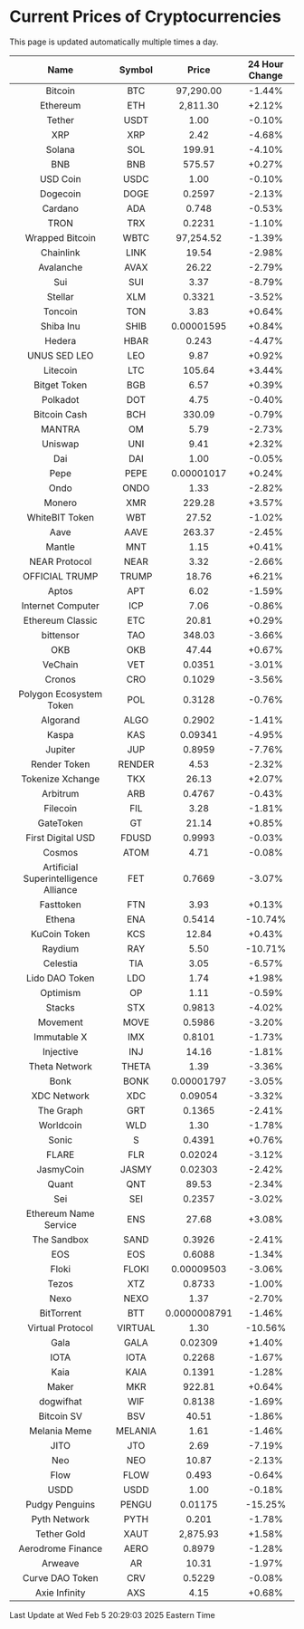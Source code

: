 # Current Prices of Cryptocurrencies
This page is updated automatically multiple times a day.

| Name | Symbol | Price | 24 Hour Change |
| :---: |:---:| :---: | :---: |
| Bitcoin | BTC | 97,290.00 | -1.44% |
| Ethereum | ETH | 2,811.30 | +2.12% |
| Tether | USDT | 1.00 | -0.10% |
| XRP | XRP | 2.42 | -4.68% |
| Solana | SOL | 199.91 | -4.10% |
| BNB | BNB | 575.57 | +0.27% |
| USD Coin | USDC | 1.00 | -0.10% |
| Dogecoin | DOGE | 0.2597 | -2.13% |
| Cardano | ADA | 0.748 | -0.53% |
| TRON | TRX | 0.2231 | -1.10% |
| Wrapped Bitcoin | WBTC | 97,254.52 | -1.39% |
| Chainlink | LINK | 19.54 | -2.98% |
| Avalanche | AVAX | 26.22 | -2.79% |
| Sui | SUI | 3.37 | -8.79% |
| Stellar | XLM | 0.3321 | -3.52% |
| Toncoin | TON | 3.83 | +0.64% |
| Shiba Inu | SHIB | 0.00001595 | +0.84% |
| Hedera | HBAR | 0.243 | -4.47% |
| UNUS SED LEO | LEO | 9.87 | +0.92% |
| Litecoin | LTC | 105.64 | +3.44% |
| Bitget Token | BGB | 6.57 | +0.39% |
| Polkadot | DOT | 4.75 | -0.40% |
| Bitcoin Cash | BCH | 330.09 | -0.79% |
| MANTRA | OM | 5.79 | -2.73% |
| Uniswap | UNI | 9.41 | +2.32% |
| Dai | DAI | 1.00 | -0.05% |
| Pepe | PEPE | 0.00001017 | +0.24% |
| Ondo | ONDO | 1.33 | -2.82% |
| Monero | XMR | 229.28 | +3.57% |
| WhiteBIT Token | WBT | 27.52 | -1.02% |
| Aave | AAVE | 263.37 | -2.45% |
| Mantle | MNT | 1.15 | +0.41% |
| NEAR Protocol | NEAR | 3.32 | -2.66% |
| OFFICIAL TRUMP | TRUMP | 18.76 | +6.21% |
| Aptos | APT | 6.02 | -1.59% |
| Internet Computer | ICP | 7.06 | -0.86% |
| Ethereum Classic | ETC | 20.81 | +0.29% |
| bittensor | TAO | 348.03 | -3.66% |
| OKB | OKB | 47.44 | +0.67% |
| VeChain | VET | 0.0351 | -3.01% |
| Cronos | CRO | 0.1029 | -3.56% |
| Polygon Ecosystem Token | POL | 0.3128 | -0.76% |
| Algorand | ALGO | 0.2902 | -1.41% |
| Kaspa | KAS | 0.09341 | -4.95% |
| Jupiter | JUP | 0.8959 | -7.76% |
| Render Token | RENDER | 4.53 | -2.32% |
| Tokenize Xchange | TKX | 26.13 | +2.07% |
| Arbitrum | ARB | 0.4767 | -0.43% |
| Filecoin | FIL | 3.28 | -1.81% |
| GateToken | GT | 21.14 | +0.85% |
| First Digital USD | FDUSD | 0.9993 | -0.03% |
| Cosmos | ATOM | 4.71 | -0.08% |
| Artificial Superintelligence Alliance | FET | 0.7669 | -3.07% |
| Fasttoken | FTN | 3.93 | +0.13% |
| Ethena | ENA | 0.5414 | -10.74% |
| KuCoin Token | KCS | 12.84 | +0.43% |
| Raydium | RAY | 5.50 | -10.71% |
| Celestia | TIA | 3.05 | -6.57% |
| Lido DAO Token | LDO | 1.74 | +1.98% |
| Optimism | OP | 1.11 | -0.59% |
| Stacks | STX | 0.9813 | -4.02% |
| Movement | MOVE | 0.5986 | -3.20% |
| Immutable X | IMX | 0.8101 | -1.73% |
| Injective | INJ | 14.16 | -1.81% |
| Theta Network | THETA | 1.39 | -3.36% |
| Bonk | BONK | 0.00001797 | -3.05% |
| XDC Network | XDC | 0.09054 | -3.32% |
| The Graph | GRT | 0.1365 | -2.41% |
| Worldcoin | WLD | 1.30 | -1.78% |
| Sonic | S | 0.4391 | +0.76% |
| FLARE | FLR | 0.02024 | -3.12% |
| JasmyCoin | JASMY | 0.02303 | -2.42% |
| Quant | QNT | 89.53 | -2.34% |
| Sei | SEI | 0.2357 | -3.02% |
| Ethereum Name Service | ENS | 27.68 | +3.08% |
| The Sandbox | SAND | 0.3926 | -2.41% |
| EOS | EOS | 0.6088 | -1.34% |
| Floki | FLOKI | 0.00009503 | -3.06% |
| Tezos | XTZ | 0.8733 | -1.00% |
| Nexo | NEXO | 1.37 | -2.70% |
| BitTorrent | BTT | 0.0000008791 | -1.46% |
| Virtual Protocol | VIRTUAL | 1.30 | -10.56% |
| Gala | GALA | 0.02309 | +1.40% |
| IOTA | IOTA | 0.2268 | -1.67% |
| Kaia | KAIA | 0.1391 | -1.28% |
| Maker | MKR | 922.81 | +0.64% |
| dogwifhat | WIF | 0.8138 | -1.69% |
| Bitcoin SV | BSV | 40.51 | -1.86% |
| Melania Meme | MELANIA | 1.61 | -1.46% |
| JITO | JTO | 2.69 | -7.19% |
| Neo | NEO | 10.87 | -2.13% |
| Flow | FLOW | 0.493 | -0.64% |
| USDD | USDD | 1.00 | -0.18% |
| Pudgy Penguins | PENGU | 0.01175 | -15.25% |
| Pyth Network | PYTH | 0.201 | -1.78% |
| Tether Gold | XAUT | 2,875.93 | +1.58% |
| Aerodrome Finance | AERO | 0.8979 | -1.28% |
| Arweave | AR | 10.31 | -1.97% |
| Curve DAO Token | CRV | 0.5229 | -0.08% |
| Axie Infinity | AXS | 4.15 | +0.68% |

Last Update at Wed Feb  5 20:29:03 2025 Eastern Time